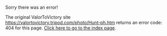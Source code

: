 

Sorry there was an error!

The original ValorToVictory site https://valortovictory.tripod.com/photo/Hunt-ph.htm returns an error code: 404 for this page. [Click here to go to the index page](../index.md).